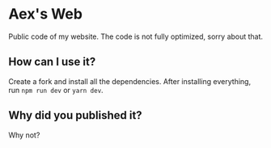 # Aex's Web
Public code of my website. The code is not fully optimized, sorry about that.
## How can I use it?
Create a fork and install all the dependencies. After installing everything, run `npm run dev` or `yarn dev`.
## Why did you published it?
Why not?

